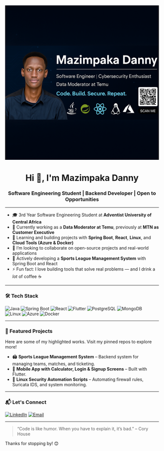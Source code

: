 <p align="center">
  <img src="banner1.png" alt="Mazimpaka Danny Banner" />
</p>
<h1 align="center">Hi 👋, I'm Mazimpaka Danny</h1>
<h3 align="center">Software Engineering Student | Backend Developer | Open to Opportunities</h3>

---

- 🎓 3rd Year Software Engineering Student at **Adventist University of Central Africa**
- 💼 Currently working as a **Data Moderator at Temu**, previously at **MTN as Customer Executive**
- 🌱 Learning and building projects with **Spring Boot**, **React**, **Linux**, and **Cloud Tools (Azure & Docker)**
- 👯 I’m looking to collaborate on open-source projects and real-world applications
- 🚀 Actively developing a **Sports League Management System** with Spring Boot and React
- ⚡ Fun fact: I love building tools that solve real problems — and I drink a *lot* of coffee ☕

---

### 🛠️ Tech Stack

![Java](https://img.shields.io/badge/Java-ED8B00?style=for-the-badge&logo=java&logoColor=white)
![Spring Boot](https://img.shields.io/badge/SpringBoot-6DB33F?style=for-the-badge&logo=springboot&logoColor=white)
![React](https://img.shields.io/badge/React-20232A?style=for-the-badge&logo=react&logoColor=61DAFB)
![Flutter](https://img.shields.io/badge/Flutter-02569B?style=for-the-badge&logo=flutter&logoColor=white)
![PostgreSQL](https://img.shields.io/badge/PostgreSQL-316192?style=for-the-badge&logo=postgresql&logoColor=white)
![MongoDB](https://img.shields.io/badge/MongoDB-4EA94B?style=for-the-badge&logo=mongodb&logoColor=white)
![Linux](https://img.shields.io/badge/Linux-FCC624?style=for-the-badge&logo=linux&logoColor=black)
![Azure](https://img.shields.io/badge/Azure-0078D4?style=for-the-badge&logo=azure-devops&logoColor=white)
![Docker](https://img.shields.io/badge/Docker-2496ED?style=for-the-badge&logo=docker&logoColor=white)

---

### 📌 Featured Projects
Here are some of my highlighted works. Visit my pinned repos to explore more!

- 🏟️ **Sports League Management System** – Backend system for managing teams, matches, and ticketing.
- 📱 **Mobile App with Calculator, Login & Signup Screens** – Built with Flutter.
- 🔐 **Linux Security Automation Scripts** – Automating firewall rules, Suricata IDS, and system monitoring.

---

### 📬 Let's Connect

[![LinkedIn](https://img.shields.io/badge/LinkedIn-blue?style=flat-square&logo=linkedin&logoColor=white)](https://www.linkedin.com/in/your-linkedin-here)
[![Email](https://img.shields.io/badge/Email-grey?style=flat-square&logo=gmail&logoColor=white)](mailto:mdanny892@gmail.com)

---

> “Code is like humor. When you have to explain it, it’s bad.” – Cory House

Thanks for stopping by! 😊
